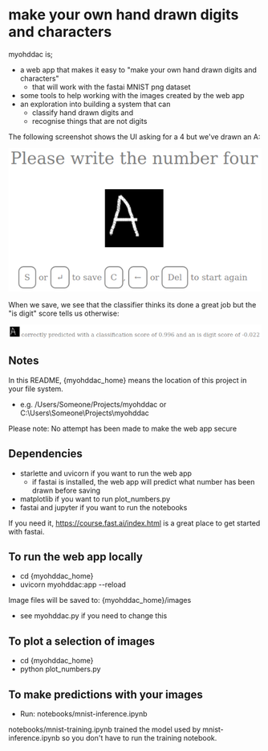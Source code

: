 # make your own hand drawn digits and characters

myohddac is;
- a web app that makes it easy to "make your own hand drawn digits and characters"
    - that will work with the fastai MNIST png dataset
- some tools to help working with the images created by the web app
- an exploration into building a system that can 
    - classify hand drawn digits and 
    - recognise things that are not digits

The following screenshot shows the UI asking for a 4 but we've drawn an A:

![screenhot1](Screenshot1.png)

When we save, we see that the classifier thinks its done a great job but the "is digit" score tells us otherwise:

![screenhot2](Screenshot2.png)

## Notes
In this README, {myohddac_home} means the location of this project in your file system.
- e.g. /Users/Someone/Projects/myohddac or C:\Users\Someone\Projects\myohddac

Please note: No attempt has been made to make the web app secure

## Dependencies
- starlette and uvicorn if you want to run the web app
    - if fastai is installed, the web app will predict what number has been drawn before saving
- matplotlib if you want to run plot_numbers.py
- fastai and jupyter if you want to run the notebooks

If you need it, https://course.fast.ai/index.html is a great place to get started with fastai.

## To run the web app locally
- cd {myohddac_home}
- uvicorn myohddac:app --reload

Image files will be saved to: {myohddac_home}/images
- see myohddac.py if you need to change this

## To plot a selection of images
- cd {myohddac_home}
- python plot_numbers.py

## To make predictions with your images
- Run: notebooks/mnist-inference.ipynb

notebooks/mnist-training.ipynb trained the model used by mnist-inference.ipynb so you don't have to run the training notebook.
